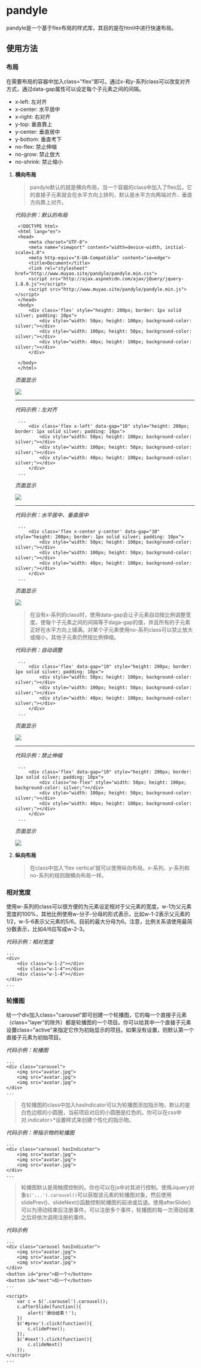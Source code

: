 # pandyle
pandyle是一个基于flex布局的样式库，其目的是在html中进行快速布局。
## 使用方法

### **布局**
在需要布局的容器中加入class="flex"即可。通过x-和y-系列class可以改变对齐方式，通过data-gap属性可以设定每个子元素之间的间隔。

* x-left: 左对齐
* x-center: 水平居中
* x-right: 右对齐
* y-top: 垂直靠上
* y-center: 垂直居中
* y-bottom: 垂直考下
* no-flex: 禁止伸缩
* no-grow: 禁止放大
* no-shrink: 禁止缩小
 
1. **横向布局**

    > pandyle默认的就是横向布局，当一个容器的class中加入了flex后，它的直接子元素就会在水平方向上排列，默认是水平方向两端对齐、垂直方向靠上对齐。

    *代码示例：默认的布局*
        
        <!DOCTYPE html>
        <html lang="en">
        <head>
            <meta charset="UTF-8">
            <meta name="viewport" content="width=device-width, initial-scale=1.0">
            <meta http-equiv="X-UA-Compatible" content="ie=edge">
            <title>Document</title>
            <link rel="stylesheet" href="http://www.muyao.site/pandyle/pandyle.min.css">
            <script src="http://ajax.aspnetcdn.com/ajax/jQuery/jquery-1.8.0.js"></script>
            <script src="http://www.muyao.site/pandyle/pandyle.min.js"></script>
        </head>
        <body>
            <div class='flex' style="height: 200px; border: 1px solid silver; padding: 10px">
                <div style="width: 50px; height: 100px; background-color: silver;"></div>
                <div style="width: 100px; height: 50px; background-color: silver;"></div>
                <div style="width: 40px; height: 100px; background-color: silver;"></div>
            </div>

        </body>
        </html>
    *页面显示*
    
    ![](http://www.muyao.site/pandyle/images/flex-default.png)

    ---
    *代码示例：左对齐*

        ...
            <div class='flex x-left' data-gap="10" style="height: 200px; border: 1px solid silver; padding: 10px">
                <div style="width: 50px; height: 100px; background-color: silver;"></div>
                <div style="width: 100px; height: 50px; background-color: silver;"></div>
                <div style="width: 40px; height: 100px; background-color: silver;"></div>
            </div>
        ...
    
    *页面显示*

    ![](http://www.muyao.site/pandyle/images/flex-left.png)

    ---
    *代码示例：水平居中、垂直居中*

        ...
            <div class='flex x-center y-center' data-gap="10" style="height: 200px; border: 1px solid silver; padding: 10px">
                <div style="width: 50px; height: 100px; background-color: silver;"></div>
                <div style="width: 100px; height: 50px; background-color: silver;"></div>
                <div style="width: 40px; height: 100px; background-color: silver;"></div>
            </div>
        ...    

    *页面显示*

    ![](http://www.muyao.site/pandyle/images/flex-center.png)    

    > 在没有x-系列的class时，使用data-gap会让子元素自动按比例调整宽度，使每个子元素之间的间隔等于daga-gap的值，并且所有的子元素正好在水平方向上铺满。对某个子元素使用no-系列class可以禁止放大或缩小，其他子元素仍然按比例伸缩。

    *代码示例：自动调整*

        ...
            <div class='flex' data-gap="10" style="height: 200px; border: 1px solid silver; padding: 10px">
                <div style="width: 50px; height: 100px; background-color: silver;"></div>
                <div style="width: 100px; height: 50px; background-color: silver;"></div>
                <div style="width: 40px; height: 100px; background-color: silver;"></div>
            </div>
        ... 
    
    *页面显示*

    ![](http://www.muyao.site/pandyle/images/flex-grow.png)

    ---
    *代码示例：禁止伸缩*

        ...
            <div class='flex' data-gap="10" style="height: 200px; border: 1px solid silver; padding: 10px">
                <div class="no-flex" style="width: 50px; height: 100px; background-color: silver;"></div>
                <div style="width: 100px; height: 50px; background-color: silver;"></div>
                <div style="width: 40px; height: 100px; background-color: silver;"></div>
            </div>
        ...
    
    *页面显示*

    ![](http://www.muyao.site/pandyle/images/flex-no-flex.png)

2. **纵向布局**

    > 在class中加入'flex vertical'就可以使用纵向布局。x-系列、y-系列和no-系列的规则跟横向布局一样。

### **相对宽度**

使用w-系列的class可以很方便的为元素设定相对于父元素的宽度。w-1为父元素宽度的100%，其他比例使用w-分子-分母的形式表示，比如w-1-2表示父元素的1/2，w-5-6表示父元素的5/6。目前的最大分母为6。注意，比例关系请使用最简分数表示，比如4/6应写成w-2-3。

*代码示例：相对宽度*

    ...
    <div>
        <div class="w-1-2"></div>
        <div class="w-1-4"></div>
        <div class="w-1-4"></div>
    </div>
    ...

### **轮播图**
给一个div加入class="carousel"即可创建一个轮播图，它的每一个直接子元素（class="layer"的除外）都是轮播图的一个项目。你可以给其中一个直接子元素设置class="active"来指定它作为初始显示的项目。如果没有设置，则默认第一个直接子元素为初始项目。

*代码示例：轮播图*

    ...
    <div class="carousel">
        <img src="avatar.jpg">
        <img src="avatar.jpg">
        <img src="avatar.jpg">
    </div>
    ...

> 在轮播图的class中加入hasIndicator可以为轮播图添加指示物，默认的是白色边框的小圆圈，当前项目对应的小圆圈是红色的。你可以在css中对.indicator>*设置样式来创建个性化的指示物。

*代码示例：带指示物的轮播图*

    ...
    <div class="carousel hasIndicator">
        <img src="avatar.jpg">
        <img src="avatar.jpg">
        <img src="avatar.jpg">
    </div>
    ...

> 轮播图默认是用触摸控制的。你也可以在js中对其进行控制。使用Jquery对象`$('...').carousel()`可以获取该元素的轮播图对象，然后使用slidePrev()、slideNext()函数控制轮播图的前进或后退。使用afterSlide()可以为滑动结束后注册事件。可以注册多个事件，轮播图的每一次滑动结束之后将依次调用注册的事件。

*代码示例*

    ...
    <div class="carousel hasIndicator">
        <img src="avatar.jpg">
        <img src="avatar.jpg">
        <img src="avatar.jpg">
    </div>
    <button id="prev">前一个</button>
    <button id="next">后一个</button>
    ...

    <script>
        var c = $('.carousel').carousel();
        c.afterSlide(function(){
            alert('滑动结束！');
        })
        $('#prev').click(function(){
            c.slidePrev();
        });
        $('#next').click(function(){
            c.slideNext()
        });
    </script>
    ...